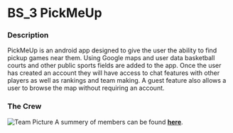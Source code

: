 # BS_3 PickMeUp

### Description
PickMeUp is an android app designed to give the user the ability to find pickup games near them. Using Google maps and user data basketball courts and other
public sports fields are added to the app. Once the user has created an account they will have access to chat features with other players as well as
rankings and team making. A guest feature also allows a user to browse the map without requiring an account.

### The Crew
![Team Picture](https://canvas.iastate.edu/groups/99955/files/8602013/download?wrap=1)
A summery of members can be found [**here**](https://canvas.iastate.edu/groups/99955/pages/team-bs-3-wiki).